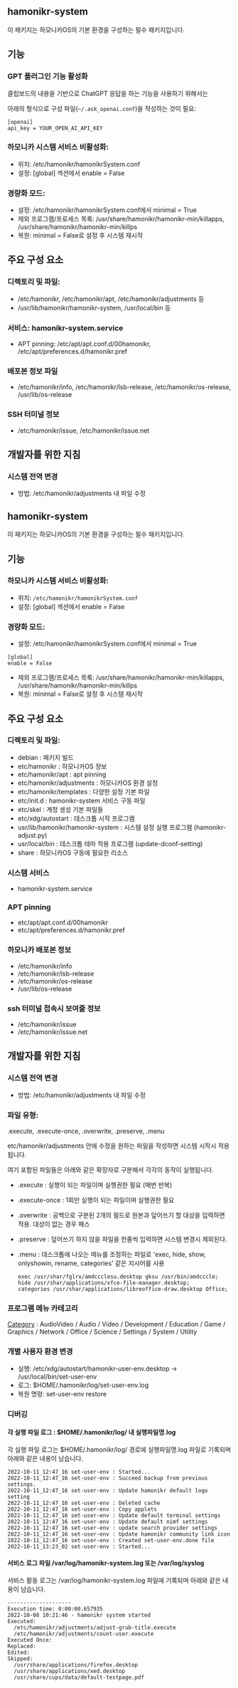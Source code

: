 ## hamonikr-system

이 패키지는 하모니카OS의 기본 환경을 구성하는 필수 패키지입니다.

## 기능

### GPT 플러그인 기능 활성화

클립보드의 내용을 기반으로 ChatGPT 응답을 하는 기능을 사용하기 위해서는

아래의 형식으로 구성 파일(`~/.ask_openai.conf`)을 작성하는 것이 필요:

```
[openai]
api_key = YOUR_OPEN_AI_API_KEY
```

### 하모니카 시스템 서비스 비활성화:

* 위치: /etc/hamonikr/hamonikrSystem.conf
* 설정: [global] 섹션에서 enable = False

### 경량화 모드:

* 설정: /etc/hamonikr/hamonikrSystem.conf에서 minimal = True
* 제외 프로그램/프로세스 목록: /usr/share/hamonikr/hamonikr-min/killapps, /usr/share/hamonikr/hamonikr-min/killps
* 복원: minimal = False로 설정 후 시스템 재시작

## 주요 구성 요소

### 디렉토리 및 파일:
* /etc/hamonikr, /etc/hamonikr/apt, /etc/hamonikr/adjustments 등
* /usr/lib/hamonikr/hamonikr-system, /usr/local/bin 등

### 서비스: hamonikr-system.service
* APT pinning: /etc/apt/apt.conf.d/00hamonikr, /etc/apt/preferences.d/hamonikr.pref

### 배포본 정보 파일
* /etc/hamonikr/info, /etc/hamonikr/lsb-release, /etc/hamonikr/os-release, /usr/lib/os-release

### SSH 터미널 정보
* /etc/hamonikr/issue, /etc/hamonikr/issue.net

## 개발자를 위한 지침

### 시스템 전역 변경
* 방법: /etc/hamonikr/adjustments 내 파일 수정
## hamonikr-system

이 패키지는 하모니카OS의 기본 환경을 구성하는 필수 패키지입니다.

## 기능

### 하모니카 시스템 서비스 비활성화:

* 위치: `/etc/hamonikr/hamonikrSystem.conf`
* 설정: [global] 섹션에서 enable = False

### 경량화 모드:

* 설정: /etc/hamonikr/hamonikrSystem.conf에서 minimal = True
```
[global]
enable = False
```

* 제외 프로그램/프로세스 목록: /usr/share/hamonikr/hamonikr-min/killapps, /usr/share/hamonikr/hamonikr-min/killps
* 복원: minimal = False로 설정 후 시스템 재시작

## 주요 구성 요소

### 디렉토리 및 파일:
- debian : 패키지 빌드
- etc/hamonikr : 하모니카OS 정보
- etc/hamonikr/apt : apt pinning
- etc/hamonikr/adjustments : 하모니카OS 환경 설정
- etc/hamonikr/templates : 다양한 설정 기본 파일
- etc/init.d : hamonikr-system 서비스 구동 파일
- etc/skel : 계정 생성 기본 파일들
- etc/xdg/autostart : 데스크톱 시작 프로그램
- usr/lib/hamonikr/hamonikr-system : 시스템 설정 실행 프로그램 (hamonikr-adjust.py)
- usr/local/bin : 데스크톱 테마 적용 프로그램 (update-dconf-setting)
- share : 하모니카OS 구동에 필요한 리소스

### 시스템 서비스
- hamonikr-system.service

### APT pinning
- etc/apt/apt.conf.d/00hamonikr
- etc/apt/preferences.d/hamonikr.pref

### 하모니카 배포본 정보
- /etc/hamonikr/info
- /etc/hamonikr/lsb-release
- /etc/hamonikr/os-release
- /usr/lib/os-release

### ssh 터미널 접속시 보여줄 정보
- /etc/hamonikr/issue
- /etc/hamonikr/issue.net

## 개발자를 위한 지침

### 시스템 전역 변경
* 방법: /etc/hamonikr/adjustments 내 파일 수정

### 파일 유형:
.execute, .execute-once, .overwrite, .preserve, .menu

etc/hamonikr/adjustments 안에 수정을 원하는 파일을 작성하면 시스템 시작시 적용됩니다.

여기 포함된 파일들은 아래와 같은 확장자로 구분해서 각각의 동작이 실행됩니다.

 * .execute : 실행이 되는 파일이며 실행권한 필요 (매번 반복)
 * .execute-once : 1회만 실행이 되는 파일이며 실행권한 필요
 * .overwrite : 공백으로 구분된 2개의 필드로 원본과 덮어쓰기 할 대상을 입력하면 적용. 대상이 없는 경우 패스
 * .preserve : 덮어쓰기 하지 않을 파일을 한줄씩 입력하면 시스템 변경시 제외된다.
 * .menu : 데스크톱에 나오는 메뉴를 조정하는 파일로 'exec, hide, show, onlyshowin, rename, categories' 같은 지시어를 사용

    ```
    exec /usr/shar/fglrx/amdccclesu.desktop gksu /usr/bin/amdcccle;
    hide /usr/shar/applications/xfce-file-manager.desktop;
    categories /usr/shar/applications/libreoffice-draw.desktop Office;
    ```

### 프로그램 메뉴 카테고리
[Category](https://specifications.freedesktop.org/menu-spec/latest/apa.html) :
AudioVideo / Audio / Video / Development / Education / Game / Graphics / Network
/ Office / Science / Settings / System / Utility


### 개별 사용자 환경 변경
* 실행: /etc/xdg/autostart/hamonikr-user-env.desktop → /usr/local/bin/set-user-env
* 로그: $HOME/.hamonikr/log/set-user-env.log
* 복원 명령: set-user-env restore

### 디버깅

#### 각 실행 파일 로그 : $HOME/.hamonikr/log/ 내 실행파일명.log

각 실행 파일 로그는 $HOME/.hamonikr/log/ 경로에 실행파일명.log 파일로 기록되며 아래와 같은 내용이 남습니다.
```
2022-10-11_12:47_16 set-user-env : Started...
2022-10-11_12:47_16 set-user-env : Succeed backup from previous settings.
2022-10-11_12:47_16 set-user-env : Update hamonikr default logo setting
2022-10-11_12:47_16 set-user-env : Deleted cache
2022-10-11_12:47_16 set-user-env : Copy applets
2022-10-11_12:47_16 set-user-env : Update default terminal settings
2022-10-11_12:47_16 set-user-env : Update default nimf settings
2022-10-11_12:47_16 set-user-env : update search provider settings
2022-10-11_12:47_16 set-user-env : Update hamonikr community link icon
2022-10-11_12:47_16 set-user-env : Created set-user-env.done file
2022-10-11_13:23_02 set-user-env : Started...
```

#### 서비스 로그 파일 /var/log/hamonikr-system.log 또는 /var/log/syslog

서비스 활동 로그는 /var/log/hamonikr-system.log 파일에 기록되며 아래와 같은 내용이 남습니다.
```
--------------------
Execution time: 0:00:00.657935
2022-10-08 10:21:46 - hamonikr system started
Executed:
  /etc/hamonikr/adjustments/adjust-grub-title.execute
  /etc/hamonikr/adjustments/count-user.execute
Executed Once:
Replaced:
Edited:
Skipped:
  /usr/share/applications/firefox.desktop
  /usr/share/applications/xed.desktop
  /usr/share/cups/data/default-testpage.pdf
```
